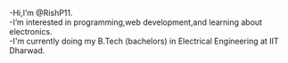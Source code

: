 -Hi,I’m @RishP11.<br>
-I’m interested in programming,web development,and learning about electronics.<br>
-I'm currently doing my B.Tech (bachelors) in Electrical Engineering at IIT Dharwad.
